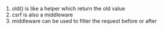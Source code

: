 1) old() is like a helper which return the old value
2) csrf is also a middleware
3) middleware can be used to filter the request before or after